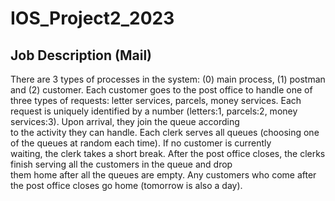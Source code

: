# IOS_Project2_2023

## Job Description (Mail)
There are 3 types of processes in the system: (0) main process, (1) postman and (2) customer. 
Each customer goes to the post office to handle one of three types of requests: letter services, parcels, money services. 
Each request is uniquely identified by a number (letters:1, parcels:2, money services:3). Upon arrival, they join the queue according\
to the activity they can handle. Each clerk serves all queues (choosing one of the queues at random each time). If no customer is currently\
waiting, the clerk takes a short break. After the post office closes, the clerks finish serving all the customers in the queue and drop\
them home after all the queues are empty. Any customers who come after the post office closes go home (tomorrow is also a day).
